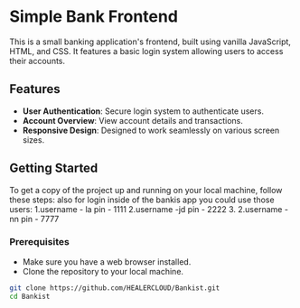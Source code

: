 # Simple Bank Frontend

This is a small banking application's frontend, built using vanilla JavaScript, HTML, and CSS. It features a basic login system allowing users to access their accounts.

## Features

- **User Authentication**: Secure login system to authenticate users.
- **Account Overview**: View account details and transactions.
- **Responsive Design**: Designed to work seamlessly on various screen sizes.

## Getting Started

To get a copy of the project up and running on your local machine, follow these steps:
also for login inside of the bankis app you could use those users:
1.username - la
pin - 1111
2.username -jd
pin - 2222 3.
2.username - nn
pin - 7777

### Prerequisites

- Make sure you have a web browser installed.
- Clone the repository to your local machine.

```bash
git clone https://github.com/HEALERCLOUD/Bankist.git
cd Bankist
```
